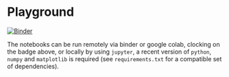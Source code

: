 # Playground

[![Binder](https://mybinder.org/badge_logo.svg)](https://mybinder.org/v2/gh/mseri/blackholes/main)

The notebooks can be run remotely via binder or google colab, clocking on the badge above, or locally by using `jupyter`, a recent version of `python`, `numpy` and `matplotlib` is required (see `requirements.txt` for a compatible set of dependencies).


